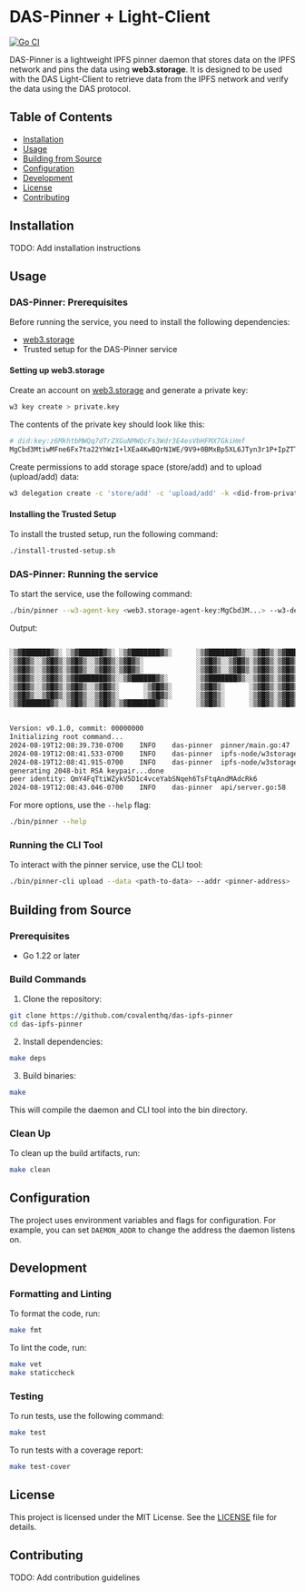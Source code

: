 # DAS-Pinner + Light-Client

[![Go CI](https://github.com/covalenthq/das-ipfs-pinner/actions/workflows/go.yml/badge.svg)](https://github.com/covalenthq/das-ipfs-pinner/actions)

DAS-Pinner is a lightweight IPFS pinner daemon that stores data on the IPFS network and pins the data using **web3.storage**. It is designed to be used with the DAS Light-Client to retrieve data from the IPFS network and verify the data using the DAS protocol.

## Table of Contents

- [Installation](#installation)
- [Usage](#usage)
- [Building from Source](#building-from-source)
- [Configuration](#configuration)
- [Development](#development)
- [License](#license)
- [Contributing](#contributing)

## Installation

TODO: Add installation instructions

## Usage

### DAS-Pinner: Prerequisites

Before running the service, you need to install the following dependencies:

- [web3.storage](https://web3.storage/docs/go-w3up/#install-w3-cli)
- Trusted setup for the DAS-Pinner service

#### Setting up web3.storage

Create an account on [web3.storage](https://web3.storage/docs/how-to/create-account/#using-the-cli) and generate a private key:

```sh
w3 key create > private.key
```

The contents of the private key should look like this:

```sh
# did:key:z6MkhtbMWQq7dTrZXGuNMWQcFs3Wdr3E4esVbHFMX7GkiHmf
MgCbd3MtiwMFne6Fx7ta22YhWzI+lXEa4KwBQrN1WE/9V9+0BMxBp5XL6JTyn3r1P+IpZTTWBfp+800KqlpkAtCykk1Y=
```

Create permissions to add storage space (store/add) and to upload (upload/add) data:

```sh
w3 delegation create -c 'store/add' -c 'upload/add' -k <did-from-private.key> -o delegation.proof
```

#### Installing the Trusted Setup

To install the trusted setup, run the following command:

```sh
./install-trusted-setup.sh
```

### DAS-Pinner: Running the service

To start the service, use the following command:

```sh
./bin/pinner --w3-agent-key <web3.storage-agent-key:MgCbd3M...> --w3-delegation-proof-path delegation.proof
```

Output:

```sh

░▒▓███████▓▒░ ░▒▓██████▓▒░ ░▒▓███████▓▒░      ░▒▓███████▓▒░░▒▓█▓▒░▒▓███████▓▒░░▒▓███████▓▒░░▒▓████████▓▒░▒▓███████▓▒░  
░▒▓█▓▒░░▒▓█▓▒░▒▓█▓▒░░▒▓█▓▒░▒▓█▓▒░             ░▒▓█▓▒░░▒▓█▓▒░▒▓█▓▒░▒▓█▓▒░░▒▓█▓▒░▒▓█▓▒░░▒▓█▓▒░▒▓█▓▒░      ░▒▓█▓▒░░▒▓█▓▒░ 
░▒▓█▓▒░░▒▓█▓▒░▒▓█▓▒░░▒▓█▓▒░▒▓█▓▒░             ░▒▓█▓▒░░▒▓█▓▒░▒▓█▓▒░▒▓█▓▒░░▒▓█▓▒░▒▓█▓▒░░▒▓█▓▒░▒▓█▓▒░      ░▒▓█▓▒░░▒▓█▓▒░ 
░▒▓█▓▒░░▒▓█▓▒░▒▓████████▓▒░░▒▓██████▓▒░       ░▒▓███████▓▒░░▒▓█▓▒░▒▓█▓▒░░▒▓█▓▒░▒▓█▓▒░░▒▓█▓▒░▒▓██████▓▒░ ░▒▓███████▓▒░  
░▒▓█▓▒░░▒▓█▓▒░▒▓█▓▒░░▒▓█▓▒░      ░▒▓█▓▒░      ░▒▓█▓▒░      ░▒▓█▓▒░▒▓█▓▒░░▒▓█▓▒░▒▓█▓▒░░▒▓█▓▒░▒▓█▓▒░      ░▒▓█▓▒░░▒▓█▓▒░ 
░▒▓█▓▒░░▒▓█▓▒░▒▓█▓▒░░▒▓█▓▒░      ░▒▓█▓▒░      ░▒▓█▓▒░      ░▒▓█▓▒░▒▓█▓▒░░▒▓█▓▒░▒▓█▓▒░░▒▓█▓▒░▒▓█▓▒░      ░▒▓█▓▒░░▒▓█▓▒░ 
░▒▓███████▓▒░░▒▓█▓▒░░▒▓█▓▒░▒▓███████▓▒░       ░▒▓█▓▒░      ░▒▓█▓▒░▒▓█▓▒░░▒▓█▓▒░▒▓█▓▒░░▒▓█▓▒░▒▓████████▓▒░▒▓█▓▒░░▒▓█▓▒░ 
                                                                                                                       

Version: v0.1.0, commit: 00000000
Initializing root command...
2024-08-19T12:08:39.730-0700	INFO	das-pinner	pinner/main.go:47	Initializing trusted setup...
2024-08-19T12:08:41.533-0700	INFO	das-pinner	ipfs-node/w3storage.go:68	Initialized W3Storage with agent DID: did:key:z6MkfvChtMB5d5WJRGinGBWV1uuVdD6VmefLKPRU8Yog79YS
2024-08-19T12:08:41.915-0700	INFO	das-pinner	ipfs-node/w3storage.go:75	Added space with DID: did:key:z6MkiAxv94CHcwEmFxCRzrkCGq4MJDc1VC8PCCrkgA8wyAHz
generating 2048-bit RSA keypair...done
peer identity: QmY4FqTtiWZykV5D1c4vceYabSNqeh6TsFtqAndMAdcRk6
2024-08-19T12:08:43.046-0700	INFO	das-pinner	api/server.go:58	Starting server on 127.0.0.1:3001...
```

For more options, use the `--help` flag:

```sh
./bin/pinner --help
```

### Running the CLI Tool

To interact with the pinner service, use the CLI tool:

```sh
./bin/pinner-cli upload --data <path-to-data> --addr <pinner-address>
```

## Building from Source

### Prerequisites

- Go 1.22 or later

### Build Commands

1. Clone the repository:

```sh
git clone https://github.com/covalenthq/das-ipfs-pinner
cd das-ipfs-pinner
```

2. Install dependencies:

```sh
make deps
```

3. Build binaries:

```sh
make
```

This will compile the daemon and CLI tool into the bin directory.

### Clean Up

To clean up the build artifacts, run:

```sh
make clean
```

## Configuration

The project uses environment variables and flags for configuration. For example, you can set `DAEMON_ADDR` to change the address the daemon listens on.

## Development

### Formatting and Linting

To format the code, run:

```sh
make fmt
```

To lint the code, run:

```sh
make vet
make staticcheck
```

### Testing

To run tests, use the following command:

```sh
make test
```

To run tests with a coverage report:

```sh
make test-cover
```

## License

This project is licensed under the MIT License. See the [LICENSE](LICENSE) file for details.


## Contributing

TODO: Add contribution guidelines